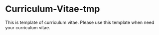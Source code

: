 # Curriculum-Vitae-tmp
This is template of curriculum vitae. Please use this template when need your curriculum vitae.
